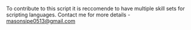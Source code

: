 To contribute to this script it is reccomende to have multiple skill sets for scripting languages. Contact me for more details -
masonsipe0513@gmail.com
